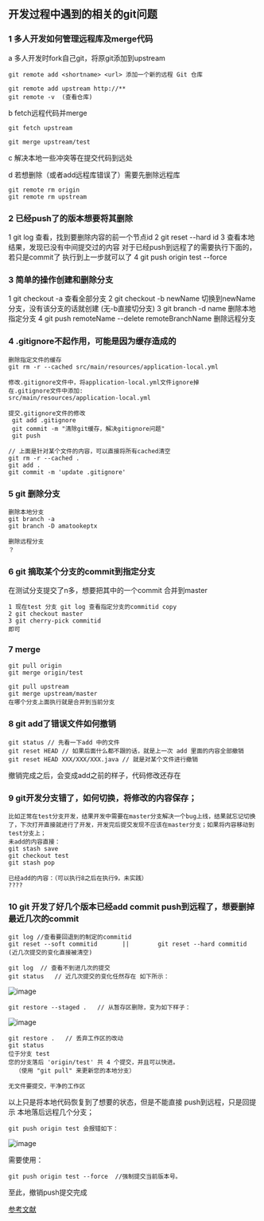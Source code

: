 ## 开发过程中遇到的相关的git问题

### 1 多人开发如何管理远程库及merge代码

a 多人开发时fork自己git，将原git添加到upstream
```
git remote add <shortname> <url> 添加一个新的远程 Git 仓库

git remote add upstream http://**
git remote -v  (查看仓库)

```
b fetch远程代码并merge
```
git fetch upstream

git merge upstream/test
```
c 解决本地一些冲突等在提交代码到远处

d 若想删除（或者add远程库错误了）需要先删除远程库

```
git remote rm origin
git remote rm upstream
```

### 2 已经push了的版本想要将其删除

1 git log 查看，找到要删除内容的前一个节点id
2 git reset --hard id
3 查看本地结果，发现已没有中间提交过的内容
对于已经push到远程了的需要执行下面的，若只是commit了 执行到上一步就可以了
4 git push origin test --force


### 3 简单的操作创建和删除分支

1 git checkout -a 查看全部分支
2 git checkout -b newName 切换到newName分支，没有该分支的话就创建 (无-b直接切分支)
3 git branch -d name 删除本地指定分支
4 git push remoteName --delete remoteBranchName 删除远程分支



### 4 .gitignore不起作用，可能是因为缓存造成的
```
删除指定文件的缓存
git rm -r --cached src/main/resources/application-local.yml

修改.gitignore文件中，将application-local.yml文件ignore掉
在.gitignore文件中添加:
src/main/resources/application-local.yml

提交.gitignore文件的修改
 git add .gitignore
 git commit -m "清除git缓存，解决gitignore问题"
 git push

// 上面是针对某个文件的内容，可以直接将所有cached清空
git rm -r --cached .
git add .
git commit -m 'update .gitignore'

```


### 5 git 删除分支
 ```
 删除本地分支
 git branch -a
 git branch -D amatookeptx
 
 删除远程分支
 ？
 ```
 
### 6 git 摘取某个分支的commit到指定分支

在测试分支提交了n多，想要把其中的一个commit 合并到master
```
1 现在test 分支 git log 查看指定分支的commitid copy
2 git checkout master
3 git cherry-pick commitid
即可
```

### 7 merge
```
git pull origin 
git merge origin/test

git pull upstream 
git merge upstream/master
在哪个分支上面执行就是合并到当前分支
```

### 8 git add了错误文件如何撤销
```
git status // 先看一下add 中的文件 
git reset HEAD // 如果后面什么都不跟的话，就是上一次 add 里面的内容全部撤销
git reset HEAD XXX/XXX/XXX.java // 就是对某个文件进行撤销
```
撤销完成之后，会变成add之前的样子，代码修改还存在

### 9 git开发分支错了，如何切换，将修改的内容保存；
```
比如正常在test分支开发，结果开发中需要在master分支解决一个bug上线，结果就忘记切换了，下次打开直接就进行了开发，开发完后提交发现不应该在master分支；如果将内容移动到test分支上；
未add的内容直接：
git stash save
git checkout test
git stash pop

已经add的内容：（可以执行8之后在执行9，未实践）
????

```

### 10 git 开发了好几个版本已经add commit push到远程了，想要删掉最近几次的commit
```
git log //查看要回退到的制定的commitid
git reset --soft commitid       ||        git reset --hard commitid (近几次提交的变化直接被清空)

git log  // 查看不到进几次的提交
git status   // 近几次提交的变化任然存在 如下所示：
```
![image](https://user-images.githubusercontent.com/31762176/206104404-c6d431ae-5d61-4e20-9d20-3a7e376455bd.png)

```
git restore --staged .   // 从暂存区删除，变为如下样子：

```
![image](https://user-images.githubusercontent.com/31762176/206104862-d926152f-4017-4ab7-a264-51cfd02e4d16.png)

```
git restore .   // 丢弃工作区的改动
git status
位于分支 test
您的分支落后 'origin/test' 共 4 个提交，并且可以快进。
  （使用 "git pull" 来更新您的本地分支）

无文件要提交，干净的工作区
```
以上只是将本地代码恢复到了想要的状态，但是不能直接 push到远程，只是回提示 本地落后远程几个分支；
```
git push origin test 会报错如下：
```
![image](https://user-images.githubusercontent.com/31762176/206106276-4ae21fcc-0386-4e68-a492-73369b483c51.png)

需要使用：
```
git push origin test --force  //强制提交当前版本号。
```
至此，撤销push提交完成

[参考文献](https://blog.csdn.net/qq_45503196/article/details/126089133)



